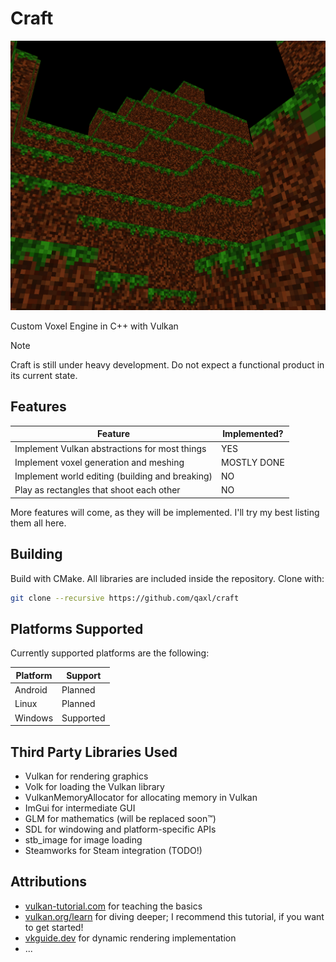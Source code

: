 # Craft

![Screenshot of generated chunk](/.github/screenshots/screenshot.png)

Custom Voxel Engine in C++ with Vulkan

> [!NOTE]  
> Craft is still under heavy development. Do not expect a functional product in its current state.

## Features

| Feature                                               | Implemented? |
| ----------------------------------------------------- | ------------ |
| Implement Vulkan abstractions for most things         | YES          |
| Implement voxel generation and meshing                | MOSTLY DONE  |
| Implement world editing (building and breaking)       | NO           |
| Play as rectangles that shoot each other              | NO           |

More features will come, as they will be implemented. I'll try my best listing them all here.

## Building

Build with CMake. All libraries are included inside the repository. Clone with:

```sh
git clone --recursive https://github.com/qaxl/craft
```

## Platforms Supported

Currently supported platforms are the following:

| Platform  | Support                        |
| --------- | -------                        |
| Android   | Planned                        |
| Linux     | Planned                        |
| Windows   | Supported                      |

## Third Party Libraries Used

- Vulkan for rendering graphics
- Volk for loading the Vulkan library
- VulkanMemoryAllocator for allocating memory in Vulkan
- ImGui for intermediate GUI
- GLM for mathematics (will be replaced soon:tm:)
- SDL for windowing and platform-specific APIs
- stb_image for image loading
- Steamworks for Steam integration (TODO!)

## Attributions

- [vulkan-tutorial.com](https://vulkan-tutorial.com/) for teaching the basics
- [vulkan.org/learn](https://www.vulkan.org/learn) for diving deeper; I recommend this tutorial, if you want to get started!
- [vkguide.dev](https://vkguide.dev/) for dynamic rendering implementation
- ...
